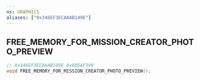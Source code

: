 ```yaml
---
ns: GRAPHICS
aliases: ["0x346EF3ECAAAB149E"]
---
```

## FREE_MEMORY_FOR_MISSION_CREATOR_PHOTO_PREVIEW

```c
// 0x346EF3ECAAAB149E 0x88EAF398
void FREE_MEMORY_FOR_MISSION_CREATOR_PHOTO_PREVIEW();
```


